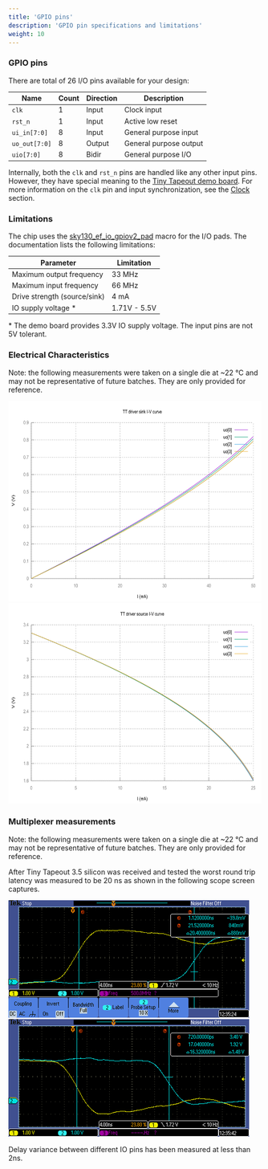 ```yaml
---
title: 'GPIO pins'
description: 'GPIO pin specifications and limitations'
weight: 10
---
```


### GPIO pins

There are total of 26 I/O pins available for your design:

| Name          | Count | Direction | Description            |
|---------------|-------|-----------|------------------------|
| `clk`         | 1     | Input     | Clock input            |
| `rst_n`       | 1     | Input     | Active low reset       |
| `ui_in[7:0]`  | 8     | Input     | General purpose input  |
| `uo_out[7:0]` | 8     | Output    | General purpose output |
| `uio[7:0]`    | 8     | Bidir     | General purpose I/O    |

Internally, both the `clk` and `rst_n` pins are handled like any other input pins. However, they have special meaning to the [Tiny Tapeout demo board](../pcb). For more information on the `clk` pin and input synchronization, see the [Clock](../clock) section.

### Limitations

The chip uses the [sky130_ef_io_gpiov2_pad](https://skywater-pdk.readthedocs.io/en/main/contents/libraries/sky130_fd_io/docs/user_guide.html#sky130-fd-io-gpiov2-additional-features) macro for the I/O pads. The documentation lists the following limitations:

| Parameter                    | Limitation   |
|------------------------------|--------------|
| Maximum output frequency     | 33 MHz       |
| Maximum input frequency      | 66 MHz       |
| Drive strength (source/sink) | 4 mA         |
| IO supply voltage \*        | 1.71V - 5.5V |

\* The demo board provides 3.3V IO supply voltage. The input pins are not 5V tolerant.

### Electrical Characteristics

Note: the following measurements were taken on a single die at ~22 °C and may not be representative of future batches. They are only provided for reference.

<img src="images/iv-curve-sink.png?featherlight=false" alt="Sink IV Curve" width="640" height="400" />

<img src="images/iv-curve-source.png?featherlight=false" alt="Source IV Curve" width="640" height="400" />

### Multiplexer measurements

Note: the following measurements were taken on a single die at ~22 °C and may not be representative of future batches. They are only provided for reference.

After Tiny Tapeout 3.5 silicon was received and tested the worst round trip latency was measured to be 20 ns as shown in the following scope screen captures.

![Rising edge latency](images/tt3p5_rising_latency.png)
![Falling edge latency](images/tt3p5_falling_latency.png)

Delay variance between different IO pins has been measured at less than 2ns.

